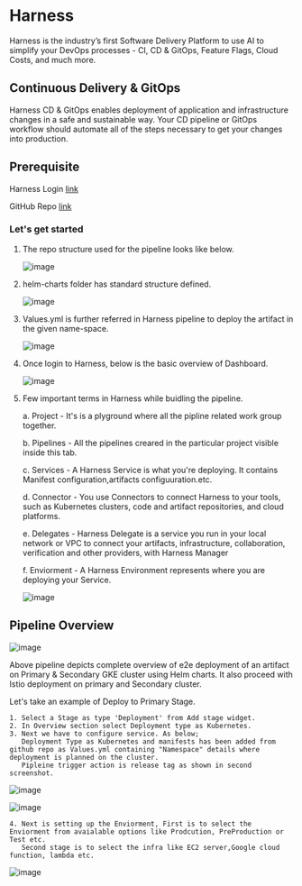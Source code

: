 
# Harness

Harness is the industry’s first Software Delivery Platform to use AI to simplify your DevOps processes - CI, CD & GitOps, Feature Flags, Cloud Costs, and much more.

## Continuous Delivery & GitOps

Harness CD & GitOps enables deployment of application and infrastructure changes in a safe and sustainable way. Your CD pipeline or GitOps workflow should automate all of the steps necessary to get your changes into production.

## Prerequisite

Harness Login [link](https://www.harness.io/)

GitHub Repo [link](https://github.com)


### Let's get started

1. The repo structure used for the pipeline looks like below.

    ![image](https://user-images.githubusercontent.com/56785623/235187222-9bf4f17b-2329-43cf-ba65-b5c3743a91fe.png)

2. helm-charts folder has standard structure defined. 

    ![image](https://user-images.githubusercontent.com/56785623/235188153-74a597a2-928a-45d3-9ef6-60d3772090ca.png)

3.  Values.yml is further referred in Harness pipeline to deploy the artifact in the given name-space.

    ![image](https://user-images.githubusercontent.com/56785623/235188636-90647adf-c9cf-4696-a67b-331cce2398a8.png)

4. Once login to Harness, below is the basic overview of Dashboard.

    ![image](https://user-images.githubusercontent.com/56785623/235199554-ef0e8eb9-5dfb-4fb2-b509-6fcf624278ae.png)

5. Few important terms in Harness while buidling the pipeline. 
 
    a. Project   -  It's is a plyground where all the pipline related work group together. 

    b. Pipelines -  All the pipelines creared in the particular project visible inside this tab.

    c. Services  -  A Harness Service is what you're deploying. It contains Manifest      configuration,artifacts configuuration.etc.

    d. Connector -  You use Connectors to connect Harness to your tools, such as Kubernetes clusters, code and artifact repositories, and cloud platforms.

    e. Delegates -  Harness Delegate is a service you run in your local network or VPC to connect your artifacts, infrastructure, collaboration, verification and other providers, with Harness Manager

    f. Enviorment - A Harness Environment represents where you are deploying your Service. 


     ![image](https://user-images.githubusercontent.com/56785623/235205322-d9185638-d746-486a-9cbf-b42a809e60f7.png)


## Pipeline Overview
![image](https://user-images.githubusercontent.com/56785623/235207288-386eb5b0-2063-4c0e-8afb-27284adfe431.png)

Above pipeline depicts complete overview of e2e deployment of an artifact on Primary & Secondary GKE cluster using Helm charts. It also proceed with Istio deployment on primary and Secondary cluster.

Let's take an example of Deploy to Primary Stage.

    1. Select a Stage as type 'Deployment' from Add stage widget. 
    2. In Overview section select Deployment type as Kubernetes. 
    3. Next we have to configure service. As below; 
       Deployment Type as Kubernetes and manifests has been added from github repo as Values.yml containing "Namespace" details where deployment is planned on the cluster. 
       Pipleine trigger action is release tag as shown in second screenshot.
       
![image](https://user-images.githubusercontent.com/56785623/235631456-34b00615-82e6-436f-8301-85ee4371872e.png)

![image](https://user-images.githubusercontent.com/56785623/235633175-79d9fb99-89d2-436a-9789-50932935eda5.png)
   
    4. Next is setting up the Enviorment, First is to select the Enviorment from avaialable options like Prodcution, PreProduction or Test etc. 
       Second stage is to select the infra like EC2 server,Google cloud function, lambda etc. 
       
![image](https://user-images.githubusercontent.com/56785623/235636320-54b51174-ef1a-47bc-a671-8fdce24b17de.png)
                        
